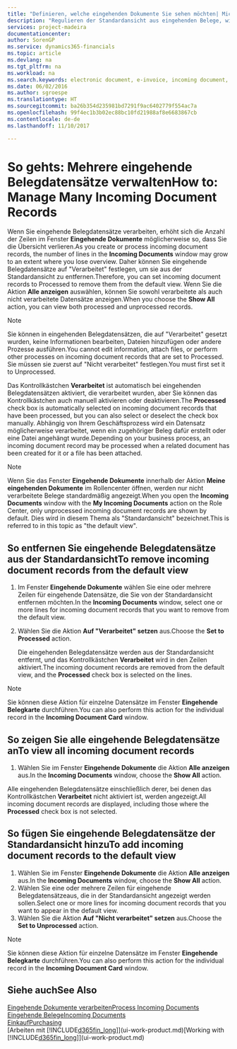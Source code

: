 ```yaml
---
title: "Definieren, welche eingehenden Dokumente Sie sehen möchten| Microsoft Docs"
description: "Regulieren der Standardansicht aus eingehenden Belege, wie Erechnungen, um die Übersicht verarbeiteten und nicht verarbeiteten Datensätzen zu verbessern."
services: project-madeira
documentationcenter: 
author: SorenGP
ms.service: dynamics365-financials
ms.topic: article
ms.devlang: na
ms.tgt_pltfrm: na
ms.workload: na
ms.search.keywords: electronic document, e-invoice, incoming document, OCR, ecommerce, document exchange, import invoice
ms.date: 06/02/2016
ms.author: sgroespe
ms.translationtype: HT
ms.sourcegitcommit: ba26b354d235981bd7291f9ac6402779f554ac7a
ms.openlocfilehash: 99f4ec1b3b02ec88bc10fd21988af8e6683867cb
ms.contentlocale: de-de
ms.lasthandoff: 11/10/2017

---
```

# <a name="how-to-manage-many-incoming-document-records"></a><span data-ttu-id="ebb76-103">So gehts: Mehrere eingehende Belegdatensätze verwalten</span><span class="sxs-lookup"><span data-stu-id="ebb76-103">How to: Manage Many Incoming Document Records</span></span>
<span data-ttu-id="ebb76-104">Wenn Sie eingehende Belegdatensätze verarbeiten, erhöht sich die Anzahl der Zeilen im Fenster **Eingehende Dokumente** möglicherweise so, dass Sie die Übersicht verlieren.</span><span class="sxs-lookup"><span data-stu-id="ebb76-104">As you create or process incoming document records, the number of lines in the **Incoming Documents** window may grow to an extent where you lose overview.</span></span> <span data-ttu-id="ebb76-105">Daher können Sie eingehende Belegdatensätze auf "Verarbeitet" festlegen, um sie aus der Standardansicht zu entfernen.</span><span class="sxs-lookup"><span data-stu-id="ebb76-105">Therefore, you can set incoming document records to Processed to remove them from the default view.</span></span> <span data-ttu-id="ebb76-106">Wenn Sie die Aktion **Alle anzeigen** auswählen, können Sie sowohl verarbeitete als auch nicht verarbeitete Datensätze anzeigen.</span><span class="sxs-lookup"><span data-stu-id="ebb76-106">When you choose the **Show All** action, you can view both processed and unprocessed records.</span></span>

> [!NOTE]  
>   <span data-ttu-id="ebb76-107">Sie können in eingehenden Belegdatensätzen, die auf "Verarbeitet" gesetzt wurden, keine Informationen bearbeiten, Dateien hinzufügen oder andere Prozesse ausführen.</span><span class="sxs-lookup"><span data-stu-id="ebb76-107">You cannot edit information, attach files, or perform other processes on incoming document records that are set to Processed.</span></span> <span data-ttu-id="ebb76-108">Sie müssen sie zuerst auf "Nicht verarbeitet" festlegen.</span><span class="sxs-lookup"><span data-stu-id="ebb76-108">You must first set it to Unprocessed.</span></span>

<span data-ttu-id="ebb76-109">Das Kontrollkästchen **Verarbeitet** ist automatisch bei eingehenden Belegdatensätzen aktiviert, die verarbeitet wurden, aber Sie können das Kontrollkästchen auch manuell aktivieren oder deaktivieren.</span><span class="sxs-lookup"><span data-stu-id="ebb76-109">The **Processed** check box is automatically selected on incoming document records that have been processed, but you can also select or deselect the check box manually.</span></span> <span data-ttu-id="ebb76-110">Abhängig von Ihrem Geschäftsprozess wird ein Datensatz möglicherweise verarbeitet, wenn ein zugehöriger Beleg dafür erstellt oder eine Datei angehängt wurde.</span><span class="sxs-lookup"><span data-stu-id="ebb76-110">Depending on your business process, an incoming document record may be processed when a related document has been created for it or a file has been attached.</span></span>

> [!NOTE]  
>   <span data-ttu-id="ebb76-111">Wenn Sie das Fenster **Eingehende Dokumente** innerhalb der Aktion **Meine eingehenden Dokumente** im Rollencenter öffnen, werden nur nicht verarbeitete Belege standardmäßig angezeigt.</span><span class="sxs-lookup"><span data-stu-id="ebb76-111">When you open the **Incoming Documents** window with the **My Incoming Documents** action on the Role Center, only unprocessed incoming document records are shown by default.</span></span> <span data-ttu-id="ebb76-112">Dies wird in diesem Thema als "Standardansicht" bezeichnet.</span><span class="sxs-lookup"><span data-stu-id="ebb76-112">This is referred to in this topic as "the default view".</span></span>

## <a name="to-remove-incoming-document-records-from-the-default-view"></a><span data-ttu-id="ebb76-113">So entfernen Sie eingehende Belegdatensätze aus der Standardansicht</span><span class="sxs-lookup"><span data-stu-id="ebb76-113">To remove incoming document records from the default view</span></span>
1. <span data-ttu-id="ebb76-114">Im Fenster **Eingehende Dokumente** wählen Sie eine oder mehrere Zeilen für eingehende Datensätze, die Sie von der Standardansicht entfernen möchten.</span><span class="sxs-lookup"><span data-stu-id="ebb76-114">In the **Incoming Documents** window, select one or more lines for incoming document records that you want to remove from the default view.</span></span>
2. <span data-ttu-id="ebb76-115">Wählen Sie die Aktion **Auf "Verarbeitet" setzen** aus.</span><span class="sxs-lookup"><span data-stu-id="ebb76-115">Choose the **Set to Processed** action.</span></span>

    <span data-ttu-id="ebb76-116">Die eingehenden Belegdatensätze werden aus der Standardansicht entfernt, und das Kontrollkästchen **Verarbeitet** wird in den Zeilen aktiviert.</span><span class="sxs-lookup"><span data-stu-id="ebb76-116">The incoming document records are removed from the default view, and the **Processed** check box is selected on the lines.</span></span>

> [!NOTE]  
>   <span data-ttu-id="ebb76-117">Sie können diese Aktion für einzelne Datensätze im Fenster **Eingehende Belegkarte** durchführen.</span><span class="sxs-lookup"><span data-stu-id="ebb76-117">You can also perform this action for the individual record in the **Incoming Document Card** window.</span></span>

## <a name="to-view-all-incoming-document-records"></a><span data-ttu-id="ebb76-118">So zeigen Sie alle eingehende Belegdatensätze an</span><span class="sxs-lookup"><span data-stu-id="ebb76-118">To view all incoming document records</span></span>
1. <span data-ttu-id="ebb76-119">Wählen Sie im Fenster **Eingehende Dokumente** die Aktion **Alle anzeigen** aus.</span><span class="sxs-lookup"><span data-stu-id="ebb76-119">In the **Incoming Documents** window, choose the **Show All** action.</span></span>

<span data-ttu-id="ebb76-120">Alle eingehenden Belegdatensätze einschließlich derer, bei denen das Kontrollkästchen **Verarbeitet** nicht aktiviert ist, werden angezeigt.</span><span class="sxs-lookup"><span data-stu-id="ebb76-120">All incoming document records are displayed, including those where the **Processed** check box is not selected.</span></span>

## <a name="to-add-incoming-document-records-to-the-default-view"></a><span data-ttu-id="ebb76-121">So fügen Sie eingehende Belegdatensätze der Standardansicht hinzu</span><span class="sxs-lookup"><span data-stu-id="ebb76-121">To add incoming document records to the default view</span></span>
1. <span data-ttu-id="ebb76-122">Wählen Sie im Fenster **Eingehende Dokumente** die Aktion **Alle anzeigen** aus.</span><span class="sxs-lookup"><span data-stu-id="ebb76-122">In the **Incoming Documents** window, choose the **Show All** action.</span></span>
2. <span data-ttu-id="ebb76-123">Wählen Sie eine oder mehrere Zeilen für eingehende Belegdatensätzeaus, die in der Standardansicht angezeigt werden sollen.</span><span class="sxs-lookup"><span data-stu-id="ebb76-123">Select one or more lines for incoming document records that you want to appear in the default view.</span></span>
3. <span data-ttu-id="ebb76-124">Wählen Sie die Aktion **Auf "Nicht verarbeitet" setzen** aus.</span><span class="sxs-lookup"><span data-stu-id="ebb76-124">Choose the **Set to Unprocessed** action.</span></span>  

> [!NOTE]  
>   <span data-ttu-id="ebb76-125">Sie können diese Aktion für einzelne Datensätze im Fenster **Eingehende Belegkarte** durchführen.</span><span class="sxs-lookup"><span data-stu-id="ebb76-125">You can also perform this action for the individual record in the **Incoming Document Card** window.</span></span>

## <a name="see-also"></a><span data-ttu-id="ebb76-126">Siehe auch</span><span class="sxs-lookup"><span data-stu-id="ebb76-126">See Also</span></span>
[<span data-ttu-id="ebb76-127">Eingehende Dokumente verarbeiten</span><span class="sxs-lookup"><span data-stu-id="ebb76-127">Process Incoming Documents</span></span>](across-process-income-documents.md)  
[<span data-ttu-id="ebb76-128">Eingehende Belege</span><span class="sxs-lookup"><span data-stu-id="ebb76-128">Incoming Documents</span></span>](across-income-documents.md)  
[<span data-ttu-id="ebb76-129">Einkauf</span><span class="sxs-lookup"><span data-stu-id="ebb76-129">Purchasing</span></span>](purchasing-manage-purchasing.md)  
<span data-ttu-id="ebb76-130">[Arbeiten mit [!INCLUDE[d365fin_long](includes/d365fin_long_md.md)]](ui-work-product.md)</span><span class="sxs-lookup"><span data-stu-id="ebb76-130">[Working with [!INCLUDE[d365fin_long](includes/d365fin_long_md.md)]](ui-work-product.md)</span></span>

